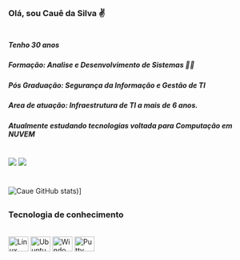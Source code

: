 

### Olá, sou Cauê da Silva ✌️
#
##### Tenho 30 anos

##### Formação: Analise e Desenvolvimento de Sistemas 🧑‍🎓

##### Pós Graduação: Segurança da Informação e Gestão de TI

##### Area de atuação: Infraestrutura de TI a mais de 6 anos.

##### Atualmente estudando tecnologias voltada para Computação em NUVEM

#

<div>
 <a href="https://www.linkedin.com/in/caue-silva/" target="_blank"><img src="https://img.shields.io/badge/-LinkedIn-%230077B5?style=for-the-badge&logo=linkedin&logoColor=white" target="_blank"></a> 
 <a href = "mailto:caue.ti@hotmail.com"><img src="https://img.shields.io/badge/Microsoft_Outlook-0078D4?style=for-the-badge&logo=microsoft-outlook&logoColor=white" target="_blank"></a>
</div>

#

![Caue GitHub stats](https://github-readme-stats.vercel.app/api?username=cauueh&show_icons=true&theme=dark))]

## 
### Tecnologia de conhecimento

         
<div style="display: inline_block"><br/>
    <img align="center" alt="Linux" height="30" width="40" src="https://cdn.jsdelivr.net/gh/devicons/devicon/icons/linux/linux-original.svg" />
    <img align="center" alt="Ubuntu" height="30" width="40" src="https://cdn.jsdelivr.net/gh/devicons/devicon/icons/ubuntu/ubuntu-plain-wordmark.svg" />
    <img align="center" alt="Windows" height="30" width="40" src="https://cdn.jsdelivr.net/gh/devicons/devicon/icons/windows8/windows8-original.svg" />
    <img align="center" alt="Putty" height="30" width="40" src="https://cdn.jsdelivr.net/gh/devicons/devicon/icons/putty/putty-original.svg"  />
    <img align="center" alt="AWS" height="30" width="40" src="  />
 
 
</div>
